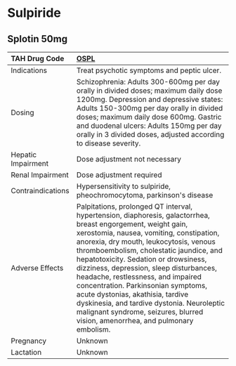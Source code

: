# Sulpiride

## Splotin 50mg

| TAH Drug Code      | [OSPL](https://www.tahsda.org.tw/drugs/hissearch.php?drug_code=OSPL)                                                                                                                                                                                                                                                                                                                                                                                                                                                                                                              |
|:-------------------|:----------------------------------------------------------------------------------------------------------------------------------------------------------------------------------------------------------------------------------------------------------------------------------------------------------------------------------------------------------------------------------------------------------------------------------------------------------------------------------------------------------------------------------------------------------------------------------|
| Indications        | Treat psychotic symptoms and peptic ulcer.                                                                                                                                                                                                                                                                                                                                                                                                                                                                                                                                        |
| Dosing             | Schizophrenia: Adults 300-600mg per day orally in divided doses; maximum daily dose 1200mg. Depression and depressive states: Adults 150-300mg per day orally in divided doses; maximum daily dose 600mg. Gastric and duodenal ulcers: Adults 150mg per day orally in 3 divided doses, adjusted according to disease severity.                                                                                                                                                                                                                                                    |
| Hepatic Impairment | Dose adjustment not necessary                                                                                                                                                                                                                                                                                                                                                                                                                                                                                                                                                     |
| Renal Impairment   | Dose adjustment required                                                                                                                                                                                                                                                                                                                                                                                                                                                                                                                                                          |
| Contraindications  | Hypersensitivity to sulpiride, pheochromocytoma, parkinson's disease                                                                                                                                                                                                                                                                                                                                                                                                                                                                                                              |
| Adverse Effects    | Palpitations, prolonged QT interval, hypertension, diaphoresis, galactorrhea, breast engorgement, weight gain, xerostomia, nausea, vomiting, constipation, anorexia, dry mouth, leukocytosis, venous thromboembolism, cholestatic jaundice, and hepatotoxicity. Sedation or drowsiness, dizziness, depression, sleep disturbances, headache, restlessness, and impaired concentration. Parkinsonian symptoms, acute dystonias, akathisia, tardive dyskinesia, and tardive dystonia. Neuroleptic malignant syndrome, seizures, blurred vision, amenorrhea, and pulmonary embolism. |
| Pregnancy          | Unknown                                                                                                                                                                                                                                                                                                                                                                                                                                                                                                                                                                           |
| Lactation          | Unknown                                                                                                                                                                                                                                                                                                                                                                                                                                                                                                                                                                           |

